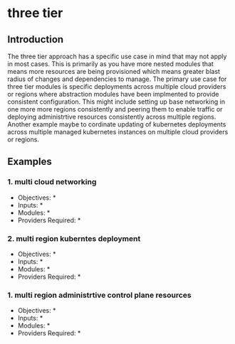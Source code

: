 # three tier
## Introduction
The three tier approach has a specific use case in mind that may not apply in most cases. This is primarily as you have more nested modules that means more resources are being provisioned which means greater blast radius of changes and dependencies to manage. The primary use case for three tier modules is specific deployments across multiple cloud providers or regions where abstraction modules have been implmented to provide consistent configuration. This might include setting up base networking in one more more regions consistently and peering them to enable traffic or deploying administrtive resources consistently across multiple regions. Another example maybe to cordinate updating of kubernetes deployments across multiple managed kubernetes instances on multiple cloud providers or regions.
## Examples
### 1. multi cloud networking
* Objectives:
    * 
* Inputs:
    * 
* Modules:
    * 
* Providers Required:
    * 
### 2. multi region kuberntes deployment
* Objectives:
    * 
* Inputs:
    * 
* Modules:
    * 
* Providers Required:
    * 
### 1. multi region administrtive control plane resources
* Objectives:
    * 
* Inputs:
    * 
* Modules:
    * 
* Providers Required:
    * 